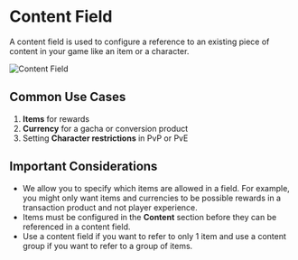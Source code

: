 # Content Field
A content field is used to configure a reference to an existing piece of content in your game like an item or a character.

![Content Field](/img/content-field.png)

## Common Use Cases

1. **Items** for rewards
2. **Currency** for a gacha or conversion product
3. Setting **Character restrictions** in PvP or PvE

## Important Considerations

- We allow you to specify which items are allowed in a field. For example, you might only want items and currencies to be possible rewards in a transaction product and not player experience.
- Items must be configured in the **Content** section before they can be referenced in a content field.
- Use a content field if you want to refer to only 1 item and use a content group if you want to refer to a group of items.
